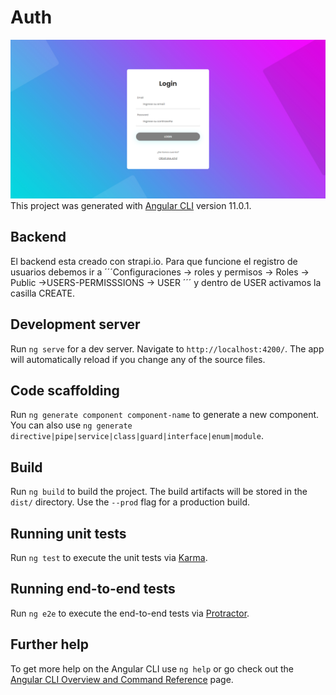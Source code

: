 # Auth
![images](authApp.png)
This project was generated with [Angular CLI](https://github.com/angular/angular-cli) version 11.0.1.
## Backend
El backend esta creado con strapi.io.  Para que funcione el registro de usuarios debemos ir a 
´´´Configuraciones -> roles y permisos -> Roles -> Public ->USERS-PERMISSSIONS -> USER ´´´
y dentro de USER activamos la casilla CREATE.

## Development server

Run `ng serve` for a dev server. Navigate to `http://localhost:4200/`. The app will automatically reload if you change any of the source files.

## Code scaffolding

Run `ng generate component component-name` to generate a new component. You can also use `ng generate directive|pipe|service|class|guard|interface|enum|module`.

## Build

Run `ng build` to build the project. The build artifacts will be stored in the `dist/` directory. Use the `--prod` flag for a production build.

## Running unit tests

Run `ng test` to execute the unit tests via [Karma](https://karma-runner.github.io).

## Running end-to-end tests

Run `ng e2e` to execute the end-to-end tests via [Protractor](http://www.protractortest.org/).

## Further help

To get more help on the Angular CLI use `ng help` or go check out the [Angular CLI Overview and Command Reference](https://angular.io/cli) page.
